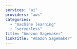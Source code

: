 ```yaml
---
services: "ai"
providers: "aws"
categories:
  - "machine learning"
  - "serverless"
title: "Amazon Sagemaker"
linkTitle: "Amazon Sagemaker"
---
```

